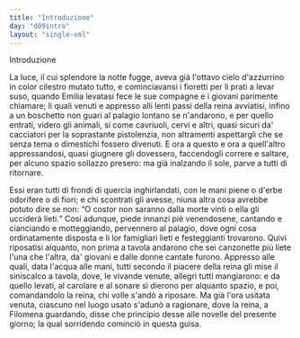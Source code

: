 ```yaml
---
title: "Introduzione"
day: "d09intro"
layout: "single-xml"
---
```

<div id="d09intro" type="introduction" who="author">
<head>Introduzione</head>
<p>
<milestone id="p09980002"/>La luce, il cui splendore la notte fugge, aveva già l'ottavo cielo d'azzurrino in color cilestro mutato tutto, e cominciavansi i fioretti per li prati a levar suso, quando 
          <name persref="emilia" type="person">Emilia</name> levatasi fece le sue compagne e i giovani parimente chiamare; li quali venuti e appresso alli lenti passi della reina avviatisi, infino a un 
          <name placeref="boschetto-i09" type="place">boschetto</name> non guari al 
          <name placeref="palagiobrigata-02" type="place">palagio</name> lontano se n'andarono, e per quello entrati, videro gli animali, sí come cavriuoli, cervi e altri, quasi sicuri da' cacciatori per la soprastante pistolenzia, non altramenti aspettargli che se senza tema o dimestichi fossero divenuti. 
          <milestone id="p09980003"/>E ora a questo e ora a quell'altro appressandosi, quasi giugnere gli dovessero, faccendogli correre e saltare, per alcuno spazio sollazzo presero: ma già inalzando il sole, parve a tutti di ritornare.</p>
<p>
<milestone id="p09980004"/>Essi eran tutti di frondi di quercia inghirlandati, con le mani piene o d'erbe odorifere o di fiori; e chi scontrati gli avesse, niuna altra cosa avrebbe potuto dire se non: 
          <q direct="unspecified">O costor non saranno dalla morte vinti o ella gli ucciderà lieti.</q>
<milestone id="p09980005"/>Cosí adunque, piede innanzi piè venendosene, cantando e cianciando e motteggiando, pervennero al 
          <name placeref="palagiobrigata-02" type="place">palagio</name>, dove ogni cosa ordinatamente disposta e li lor famigliari lieti e festeggianti trovarono. 
          <milestone id="p09980006"/>Quivi riposatisi alquanto, non prima a tavola andarono che sei canzonette piú liete l'una che l'altra, da' giovani e dalle donne cantate furono. Appresso alle quali, data l'acqua alle mani, tutti secondo il piacere della 
          <name persref="emilia" type="person">reina</name> gli mise il siniscalco a tavola, dove, le vivande venute, allegri tutti mangiarono: e da quello levati, al carolare e al sonare si dierono per alquanto spazio, e poi, comandandolo la reina, chi volle s'andò a riposare. 
          <milestone id="p09980007"/>Ma già l'ora usitata venuta, ciascuno nel luogo usato s'adunò a ragionare, dove la reina, a 
          <name persref="filomena" type="person">Filomena</name> guardando, disse che principio desse alle novelle del presente giorno; la qual sorridendo cominciò in questa guisa.</p>
</div>